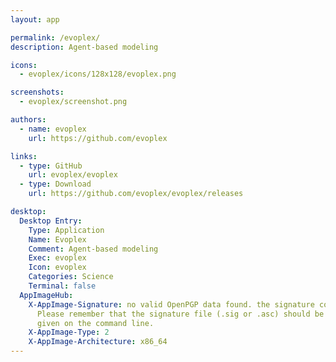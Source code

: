 ```yaml
---
layout: app

permalink: /evoplex/
description: Agent-based modeling

icons:
  - evoplex/icons/128x128/evoplex.png

screenshots:
  - evoplex/screenshot.png

authors:
  - name: evoplex
    url: https://github.com/evoplex

links:
  - type: GitHub
    url: evoplex/evoplex
  - type: Download
    url: https://github.com/evoplex/evoplex/releases

desktop:
  Desktop Entry:
    Type: Application
    Name: Evoplex
    Comment: Agent-based modeling
    Exec: evoplex
    Icon: evoplex
    Categories: Science
    Terminal: false
  AppImageHub:
    X-AppImage-Signature: no valid OpenPGP data found. the signature could not be verified.
      Please remember that the signature file (.sig or .asc) should be the first file
      given on the command line.
    X-AppImage-Type: 2
    X-AppImage-Architecture: x86_64
---
```

